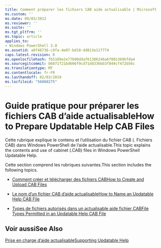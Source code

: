 ```yaml
---
title: Comment préparer les fichiers CAB aide actualisable | Microsoft Docs
ms.custom: ''
ms.date: 09/03/2012
ms.reviewer: ''
ms.suite: ''
ms.tgt_pltfrm: ''
ms.topic: article
applies_to:
- Windows PowerShell 3.0
ms.assetid: a8f48736-c9fa-4e07-bd18-dd813e11f774
caps.latest.revision: 6
ms.openlocfilehash: fb5189e2e77b90ddaf61386246a6f001369bfda4
ms.sourcegitcommit: b6871f21bd666f9cd71dd336bb3f844cf472b56c
ms.translationtype: MT
ms.contentlocale: fr-FR
ms.lasthandoff: 02/03/2019
ms.locfileid: "56860275"
---
```

# <a name="how-to-prepare-updatable-help-cab-files"></a><span data-ttu-id="edb06-102">Guide pratique pour préparer les fichiers CAB d’aide actualisable</span><span class="sxs-lookup"><span data-stu-id="edb06-102">How to Prepare Updatable Help CAB Files</span></span>

<span data-ttu-id="edb06-103">Cette rubrique explique le contenu et l’utilisation du fichier CAB (. Fichiers CAB) dans Windows PowerShell de l’aide actualisable.</span><span class="sxs-lookup"><span data-stu-id="edb06-103">This topic explains the contents and use of cabinet (.CAB) files in Windows PowerShell Updatable Help.</span></span>

<span data-ttu-id="edb06-104">Cette section comprend les rubriques suivantes.</span><span class="sxs-lookup"><span data-stu-id="edb06-104">This section includes the following topics.</span></span>

- [<span data-ttu-id="edb06-105">Comment créer et télécharger des fichiers CAB</span><span class="sxs-lookup"><span data-stu-id="edb06-105">How to Create and Upload CAB Files</span></span>](./how-to-create-and-upload-cab-files.md)

- [<span data-ttu-id="edb06-106">Le nom d’un fichier CAB d’aide actualisable</span><span class="sxs-lookup"><span data-stu-id="edb06-106">How to Name an Updatable Help CAB File</span></span>](./how-to-name-an-updatable-help-cab-file.md)

- [<span data-ttu-id="edb06-107">Types de fichiers autorisés dans un actualisable aide fichier CAB</span><span class="sxs-lookup"><span data-stu-id="edb06-107">File Types Permitted in an Updatable Help CAB File</span></span>](./file-types-permitted-in-an-updatable-help-cab-file.md)

## <a name="see-also"></a><span data-ttu-id="edb06-108">Voir aussi</span><span class="sxs-lookup"><span data-stu-id="edb06-108">See Also</span></span>

[<span data-ttu-id="edb06-109">Prise en charge d’aide actualisable</span><span class="sxs-lookup"><span data-stu-id="edb06-109">Supporting Updatable Help</span></span>](./supporting-updatable-help.md)
